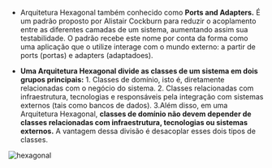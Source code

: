 - Arquitetura Hexagonal também conhecido como **Ports and Adapters.** É um padrão proposto por Alistair Cockburn para reduzir o acoplamento entre as diferentes camadas de um sistema, aumentando assim sua testabilidade. O padrão recebe este nome por conta da forma como uma aplicação que o utilize interage com o mundo externo: a partir de ports (portas) e adapters (adaptadoes).

- **Uma Arquitetura Hexagonal divide as classes de um sistema em dois grupos principais:** 1. Classes de domínio, isto é, diretamente relacionadas com o negócio do sistema. 2. Classes relacionadas com infraestrutura, tecnologias e responsáveis pela integração com sistemas externos (tais como bancos de dados). 3.Além disso, em uma Arquitetura Hexagonal, **classes de domínio não devem depender de classes relacionadas com infraestrutura, tecnologias ou sistemas externos.** A vantagem dessa divisão é desacoplar esses dois tipos de classes.

![hexagonal](hexagonal.png)
